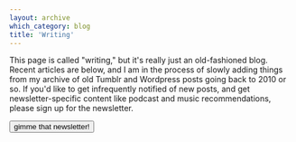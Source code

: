 ```yaml
---
layout: archive
which_category: blog
title: 'Writing'
---
```

This page is called "writing," but it's really just an old-fashioned blog. Recent articles are below, and I am in the process of slowly adding things from my archive of old Tumblr and Wordpress posts going back to 2010 or so. If you'd like to get infrequently notified of new posts, and get newsletter-specific content like podcast and music recommendations, please sign up for the newsletter.

<button name="button" class="PicoPopup_8gjjqmk3">gimme that newsletter!</button>


